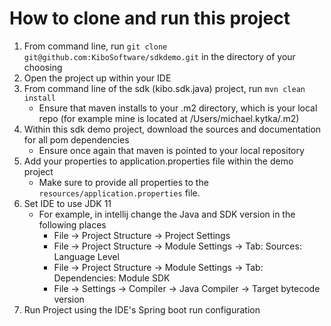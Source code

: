 <h1>How to clone and run this project</h1>

1) From command line, run  `git clone git@github.com:KiboSoftware/sdkdemo.git` in the directory of your choosing
2) Open the project up within your IDE
3) From command line of the sdk (kibo.sdk.java) project, run `mvn clean install`
    - Ensure that maven installs to your .m2 directory, which is your local repo (for example mine is located at /Users/michael.kytka/.m2)
4) Within this sdk demo project, download the sources and documentation for all pom dependencies
    - Ensure once again that maven is pointed to your local repository 
5) Add your properties to application.properties file within the demo project
    - Make sure to provide all properties to the `resources/application.properties` file.
6) Set IDE to use JDK 11
    - For example, in intellij change the Java and SDK version in the following places
        - File -> Project Structure -> Project Settings
        - File -> Project Structure -> Module Settings -> Tab: Sources: Language Level
        - File -> Project Structure -> Module Settings -> Tab: Dependencies: Module SDK
        - File -> Settings -> Compiler -> Java Compiler -> Target bytecode version
7) Run Project using the IDE's Spring boot run configuration
